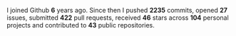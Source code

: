 
I joined Github **6** years ago. Since then I pushed **2235** commits, opened **27** issues, submitted **422** pull requests, received **46** stars across **104** personal projects and contributed to **43** public repositories.
